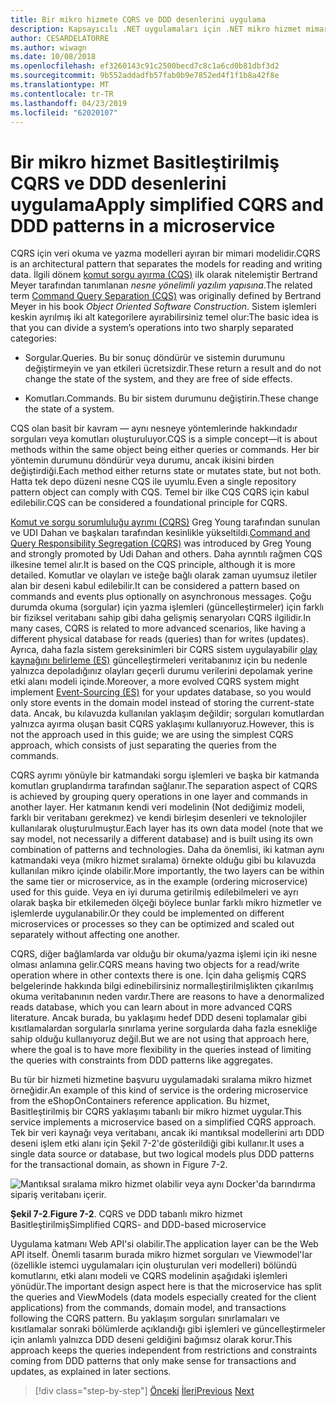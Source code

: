```yaml
---
title: Bir mikro hizmete CQRS ve DDD desenlerini uygulama
description: Kapsayıcılı .NET uygulamaları için .NET mikro hizmet mimarisi | CQRS ve DDD desenlerini arasındaki genel ilişki anlayın.
author: CESARDELATORRE
ms.author: wiwagn
ms.date: 10/08/2018
ms.openlocfilehash: ef3260143c91c2500becd7c8c1a6cd0b81dbf3d2
ms.sourcegitcommit: 9b552addadfb57fab0b9e7852ed4f1f1b8a42f8e
ms.translationtype: MT
ms.contentlocale: tr-TR
ms.lasthandoff: 04/23/2019
ms.locfileid: "62020107"
---
```

# <a name="apply-simplified-cqrs-and-ddd-patterns-in-a-microservice"></a><span data-ttu-id="0f22e-103">Bir mikro hizmet Basitleştirilmiş CQRS ve DDD desenlerini uygulama</span><span class="sxs-lookup"><span data-stu-id="0f22e-103">Apply simplified CQRS and DDD patterns in a microservice</span></span>

<span data-ttu-id="0f22e-104">CQRS için veri okuma ve yazma modelleri ayıran bir mimari modelidir.</span><span class="sxs-lookup"><span data-stu-id="0f22e-104">CQRS is an architectural pattern that separates the models for reading and writing data.</span></span> <span data-ttu-id="0f22e-105">İlgili dönem [komut sorgu ayırma (CQS)](https://martinfowler.com/bliki/CommandQuerySeparation.html) ilk olarak nitelemiştir Bertrand Meyer tarafından tanımlanan *nesne yönelimli yazılım yapısına*.</span><span class="sxs-lookup"><span data-stu-id="0f22e-105">The related term [Command Query Separation (CQS)](https://martinfowler.com/bliki/CommandQuerySeparation.html) was originally defined by Bertrand Meyer in his book *Object Oriented Software Construction*.</span></span> <span data-ttu-id="0f22e-106">Sistem işlemleri keskin ayrılmış iki alt kategorilere ayırabilirsiniz temel olur:</span><span class="sxs-lookup"><span data-stu-id="0f22e-106">The basic idea is that you can divide a system’s operations into two sharply separated categories:</span></span>

- <span data-ttu-id="0f22e-107">Sorgular.</span><span class="sxs-lookup"><span data-stu-id="0f22e-107">Queries.</span></span> <span data-ttu-id="0f22e-108">Bu bir sonuç döndürür ve sistemin durumunu değiştirmeyin ve yan etkileri ücretsizdir.</span><span class="sxs-lookup"><span data-stu-id="0f22e-108">These return a result and do not change the state of the system, and they are free of side effects.</span></span>

- <span data-ttu-id="0f22e-109">Komutları.</span><span class="sxs-lookup"><span data-stu-id="0f22e-109">Commands.</span></span> <span data-ttu-id="0f22e-110">Bu bir sistem durumunu değiştirin.</span><span class="sxs-lookup"><span data-stu-id="0f22e-110">These change the state of a system.</span></span>

<span data-ttu-id="0f22e-111">CQS olan basit bir kavram — aynı nesneye yöntemlerinde hakkındadır sorguları veya komutları oluşturuluyor.</span><span class="sxs-lookup"><span data-stu-id="0f22e-111">CQS is a simple concept—it is about methods within the same object being either queries or commands.</span></span> <span data-ttu-id="0f22e-112">Her bir yöntemin durumunu döndürür veya durumu, ancak ikisini birden değiştirdiği.</span><span class="sxs-lookup"><span data-stu-id="0f22e-112">Each method either returns state or mutates state, but not both.</span></span> <span data-ttu-id="0f22e-113">Hatta tek depo düzeni nesne CQS ile uyumlu.</span><span class="sxs-lookup"><span data-stu-id="0f22e-113">Even a single repository pattern object can comply with CQS.</span></span> <span data-ttu-id="0f22e-114">Temel bir ilke CQS CQRS için kabul edilebilir.</span><span class="sxs-lookup"><span data-stu-id="0f22e-114">CQS can be considered a foundational principle for CQRS.</span></span>

<span data-ttu-id="0f22e-115">[Komut ve sorgu sorumluluğu ayrımı (CQRS)](https://martinfowler.com/bliki/CQRS.html) Greg Young tarafından sunulan ve UDI Dahan ve başkaları tarafından kesinlikle yükseltildi.</span><span class="sxs-lookup"><span data-stu-id="0f22e-115">[Command and Query Responsibility Segregation (CQRS)](https://martinfowler.com/bliki/CQRS.html) was introduced by Greg Young and strongly promoted by Udi Dahan and others.</span></span> <span data-ttu-id="0f22e-116">Daha ayrıntılı rağmen CQS ilkesine temel alır.</span><span class="sxs-lookup"><span data-stu-id="0f22e-116">It is based on the CQS principle, although it is more detailed.</span></span> <span data-ttu-id="0f22e-117">Komutlar ve olayları ve isteğe bağlı olarak zaman uyumsuz iletiler alan bir deseni kabul edilebilir.</span><span class="sxs-lookup"><span data-stu-id="0f22e-117">It can be considered a pattern based on commands and events plus optionally on asynchronous messages.</span></span> <span data-ttu-id="0f22e-118">Çoğu durumda okuma (sorgular) için yazma işlemleri (güncelleştirmeler) için farklı bir fiziksel veritabanı sahip gibi daha gelişmiş senaryoları CQRS ilgilidir.</span><span class="sxs-lookup"><span data-stu-id="0f22e-118">In many cases, CQRS is related to more advanced scenarios, like having a different physical database for reads (queries) than for writes (updates).</span></span> <span data-ttu-id="0f22e-119">Ayrıca, daha fazla sistem gereksinimleri bir CQRS sistem uygulayabilir [olay kaynağını belirleme (ES)](http://codebetter.com/gregyoung/2010/02/20/why-use-event-sourcing/) güncelleştirmeleri veritabanınız için bu nedenle yalnızca depoladığınız olayları geçerli durumu verilerini depolamak yerine etki alanı modeli içinde.</span><span class="sxs-lookup"><span data-stu-id="0f22e-119">Moreover, a more evolved CQRS system might implement [Event-Sourcing (ES)](http://codebetter.com/gregyoung/2010/02/20/why-use-event-sourcing/) for your updates database, so you would only store events in the domain model instead of storing the current-state data.</span></span> <span data-ttu-id="0f22e-120">Ancak, bu kılavuzda kullanılan yaklaşım değildir; sorguları komutlardan yalnızca ayırma oluşan basit CQRS yaklaşımı kullanıyoruz.</span><span class="sxs-lookup"><span data-stu-id="0f22e-120">However, this is not the approach used in this guide; we are using the simplest CQRS approach, which consists of just separating the queries from the commands.</span></span>

<span data-ttu-id="0f22e-121">CQRS ayrımı yönüyle bir katmandaki sorgu işlemleri ve başka bir katmanda komutları gruplandırma tarafından sağlanır.</span><span class="sxs-lookup"><span data-stu-id="0f22e-121">The separation aspect of CQRS is achieved by grouping query operations in one layer and commands in another layer.</span></span> <span data-ttu-id="0f22e-122">Her katmanın kendi veri modelinin (Not dediğimiz modeli, farklı bir veritabanı gerekmez) ve kendi birleşim desenleri ve teknolojiler kullanılarak oluşturulmuştur.</span><span class="sxs-lookup"><span data-stu-id="0f22e-122">Each layer has its own data model (note that we say model, not necessarily a different database) and is built using its own combination of patterns and technologies.</span></span> <span data-ttu-id="0f22e-123">Daha da önemlisi, iki katman aynı katmandaki veya (mikro hizmet sıralama) örnekte olduğu gibi bu kılavuzda kullanılan mikro içinde olabilir.</span><span class="sxs-lookup"><span data-stu-id="0f22e-123">More importantly, the two layers can be within the same tier or microservice, as in the example (ordering microservice) used for this guide.</span></span> <span data-ttu-id="0f22e-124">Veya en iyi duruma getirilmiş edilebilmeleri ve ayrı olarak başka bir etkilemeden ölçeği böylece bunlar farklı mikro hizmetler ve işlemlerde uygulanabilir.</span><span class="sxs-lookup"><span data-stu-id="0f22e-124">Or they could be implemented on different microservices or processes so they can be optimized and scaled out separately without affecting one another.</span></span>

<span data-ttu-id="0f22e-125">CQRS, diğer bağlamlarda var olduğu bir okuma/yazma işlemi için iki nesne olması anlamına gelir.</span><span class="sxs-lookup"><span data-stu-id="0f22e-125">CQRS means having two objects for a read/write operation where in other contexts there is one.</span></span> <span data-ttu-id="0f22e-126">İçin daha gelişmiş CQRS belgelerinde hakkında bilgi edinebilirsiniz normalleştirilmişlikten çıkarılmış okuma veritabanının neden vardır.</span><span class="sxs-lookup"><span data-stu-id="0f22e-126">There are reasons to have a denormalized reads database, which you can learn about in more advanced CQRS literature.</span></span> <span data-ttu-id="0f22e-127">Ancak burada, bu yaklaşımı hedef DDD deseni toplamalar gibi kısıtlamalardan sorgularla sınırlama yerine sorgularda daha fazla esnekliğe sahip olduğu kullanıyoruz değil.</span><span class="sxs-lookup"><span data-stu-id="0f22e-127">But we are not using that approach here, where the goal is to have more flexibility in the queries instead of limiting the queries with constraints from DDD patterns like aggregates.</span></span>

<span data-ttu-id="0f22e-128">Bu tür bir hizmeti hizmetine başvuru uygulamadaki sıralama mikro hizmet örneğidir.</span><span class="sxs-lookup"><span data-stu-id="0f22e-128">An example of this kind of service is the ordering microservice from the eShopOnContainers reference application.</span></span> <span data-ttu-id="0f22e-129">Bu hizmet, Basitleştirilmiş bir CQRS yaklaşımı tabanlı bir mikro hizmet uygular.</span><span class="sxs-lookup"><span data-stu-id="0f22e-129">This service implements a microservice based on a simplified CQRS approach.</span></span> <span data-ttu-id="0f22e-130">Tek bir veri kaynağı veya veritabanı, ancak iki mantıksal modellerini artı DDD deseni işlem etki alanı için Şekil 7-2'de gösterildiği gibi kullanır.</span><span class="sxs-lookup"><span data-stu-id="0f22e-130">It uses a single data source or database, but two logical models plus DDD patterns for the transactional domain, as shown in Figure 7-2.</span></span>

![Mantıksal sıralama mikro hizmet olabilir veya aynı Docker'da barındırma sipariş veritabanı içerir.](./media/image2.png)

<span data-ttu-id="0f22e-133">**Şekil 7-2**.</span><span class="sxs-lookup"><span data-stu-id="0f22e-133">**Figure 7-2**.</span></span> <span data-ttu-id="0f22e-134">CQRS ve DDD tabanlı mikro hizmet Basitleştirilmiş</span><span class="sxs-lookup"><span data-stu-id="0f22e-134">Simplified CQRS- and DDD-based microservice</span></span>

<span data-ttu-id="0f22e-135">Uygulama katmanı Web API'si olabilir.</span><span class="sxs-lookup"><span data-stu-id="0f22e-135">The application layer can be the Web API itself.</span></span> <span data-ttu-id="0f22e-136">Önemli tasarım burada mikro hizmet sorguları ve Viewmodel'lar (özellikle istemci uygulamaları için oluşturulan veri modelleri) bölündü komutlarını, etki alanı modeli ve CQRS modelinin aşağıdaki işlemleri yönüdür.</span><span class="sxs-lookup"><span data-stu-id="0f22e-136">The important design aspect here is that the microservice has split the queries and ViewModels (data models especially created for the client applications) from the commands, domain model, and transactions following the CQRS pattern.</span></span> <span data-ttu-id="0f22e-137">Bu yaklaşım sorguları sınırlamaları ve kısıtlamalar sonraki bölümlerde açıklandığı gibi işlemleri ve güncelleştirmeler için anlamlı yalnızca DDD deseni geldiğini bağımsız olarak korur.</span><span class="sxs-lookup"><span data-stu-id="0f22e-137">This approach keeps the queries independent from restrictions and constraints coming from DDD patterns that only make sense for transactions and updates, as explained in later sections.</span></span>

>[!div class="step-by-step"]
><span data-ttu-id="0f22e-138">[Önceki](index.md)
>[İleri](eshoponcontainers-cqrs-ddd-microservice.md)</span><span class="sxs-lookup"><span data-stu-id="0f22e-138">[Previous](index.md)
[Next](eshoponcontainers-cqrs-ddd-microservice.md)</span></span>